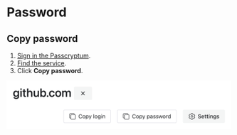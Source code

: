 # Password

## Copy password

1. [Sign in the Passcryptum](general.md#sign-in-passcryptum).
1. [Find the service](services.md#find-service).
1. Click <b>Copy password</b>.

![The copy button for the service password](../images/services/search-result.png 'The copy button for the service password')
